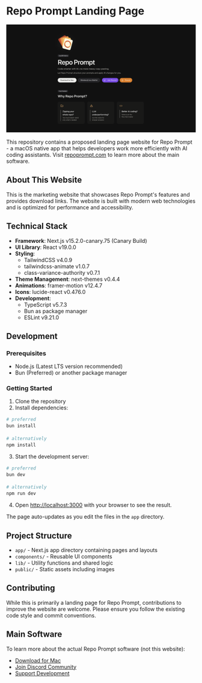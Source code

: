# Repo Prompt Landing Page

<div align="center">
  <img src="public/GitHubSpoiler.png" alt="Repo Prompt Logo" width="auto"/>
</div>

This repository contains a proposed landing page website for Repo Prompt - a macOS native app that helps developers work more efficiently with AI coding assistants. Visit [repoprompt.com](https://repoprompt.com) to learn more about the main software.

## About This Website

This is the marketing website that showcases Repo Prompt's features and provides download links. The website is built with modern web technologies and is optimized for performance and accessibility.

## Technical Stack

- **Framework**: Next.js v15.2.0-canary.75 (Canary Build)
- **UI Library**: React v19.0.0
- **Styling**: 
  - TailwindCSS v4.0.9
  - tailwindcss-animate v1.0.7
  - class-variance-authority v0.7.1
- **Theme Management**: next-themes v0.4.4
- **Animations**: framer-motion v12.4.7
- **Icons**: lucide-react v0.476.0
- **Development**:
  - TypeScript v5.7.3
  - Bun as package manager
  - ESLint v9.21.0

## Development

### Prerequisites

- Node.js (Latest LTS version recommended)
- Bun (Preferred) or another package manager

### Getting Started

1. Clone the repository
2. Install dependencies:
```bash
# preferred
bun install

# alternatively
npm install
```

3. Start the development server:
```bash
# preferred
bun dev

# alternatively
npm run dev
```

4. Open [http://localhost:3000](http://localhost:3000) with your browser to see the result.

The page auto-updates as you edit the files in the `app` directory.

## Project Structure

- `app/` - Next.js app directory containing pages and layouts
- `components/` - Reusable UI components
- `lib/` - Utility functions and shared logic
- `public/` - Static assets including images

## Contributing

While this is primarily a landing page for Repo Prompt, contributions to improve the website are welcome. Please ensure you follow the existing code style and commit conventions.

## Main Software

To learn more about the actual Repo Prompt software (not this website):

- [Download for Mac](https://testflight.apple.com/join/nBWkUJD6)
- [Join Discord Community](https://discord.com/invite/NtbFDAJPGM)
- [Support Development](https://ko-fi.com/repoprompt)
